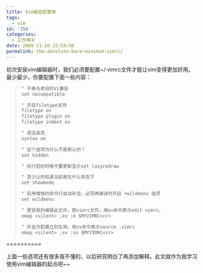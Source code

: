 ```yaml
---
title: Vim最低配置单
tags:
  - vim
id: '356'
categories:
  - 工作相关
date: 2009-11-10 22:54:56
permalink: the-absolute-bare-minimum-vimrc/
---
```


初次安装vim编辑器时，我们必须要配置~/·vimrc文件才能让vim变得更加好用。最少最少，你要配置下面一些内容：

> ```txt
> " 不再与老旧的Vi兼容
> set nocompatible
> 
> " 开启filetype支持
> filetype on
> filetype plugin on
> filetype indent on
> 
> " 语法高亮
> syntax on
> 
> " 这个选项为什么不是默认的？
> set hidden
> 
> " 执行宏的时候不要更新显示set lazyredraw
> 
> " 至少让你知道当前是在什么状态下
> set showmode
> 
> " 启用增强的命令行自动补全。必须再编译时开启 +wildmenu 选项
> set wildmenu
> 
> " 更容易的编辑此文件，即vimrc文件。用ev命令表示edit vimrc。
> nmap <silent> ,ev :e $MYVIMRC<cr>
> 
> " 并且令配置立刻生效，用sv命令表示source .vimrc
> nmap <silent> ,sv :so $MYVIMRC<cr>
> ```

==========

上面一些选项还有很多我不懂的，以后研究明白了再添加解释。此文就作为我学习使用vim编辑器的起点吧~~